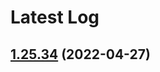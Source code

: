 # Latest Log 

## [1.25.34](https://github.com/alibaba-fusion/next/compare/1.25.33...1.25.34) (2022-04-27)


